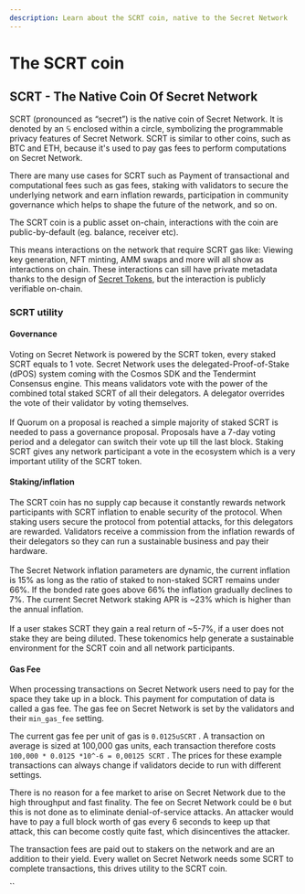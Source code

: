 ```yaml
---
description: Learn about the SCRT coin, native to the Secret Network
---
```


# The SCRT coin

## SCRT - The Native Coin Of Secret Network

SCRT (pronounced as “secret”) is the native coin of Secret Network. It is denoted by an 𝕊 enclosed within a circle, symbolizing the programmable privacy features of Secret Network. SCRT is similar to other coins, such as BTC and ETH, because it's used to pay gas fees to perform computations on Secret Network.&#x20;

There are many use cases for SCRT such as Payment of transactional and computational fees such as gas fees, staking with validators to secure the underlying network and earn inflation rewards, participation in community governance which helps to shape the future of the network, and so on.&#x20;

The SCRT coin is a public asset on-chain, interactions with the coin are public-by-default (eg. balance, receiver etc).&#x20;

This means interactions on the network that require SCRT gas like: Viewing key generation, NFT minting, AMM swaps and more will all show as interactions on chain. These interactions can sill have private metadata thanks to the design of [Secret Tokens](private-tokens.md), but the interaction is publicly verifiable on-chain.

### SCRT utility

#### Governance&#x20;

Voting on Secret Network is powered by the SCRT token, every staked SCRT equals to 1 vote. Secret Network uses the delegated-Proof-of-Stake (dPOS) system coming with the Cosmos SDK and the Tendermint Consensus engine. This means validators vote with the power of the combined total staked SCRT of all their delegators. A delegator overrides the vote of their validator by voting themselves.\
\
If Quorum on a proposal is reached a simple majority of staked SCRT is needed to pass a governance proposal. Proposals have a 7-day voting period and a delegator can switch their vote up till the last block. Staking SCRT gives any network participant a vote in the ecosystem which is a very important utility of the SCRT token.

#### Staking/inflation

The SCRT coin has no supply cap because it constantly rewards network participants with SCRT inflation to enable security of the protocol. When staking users secure the protocol from potential attacks, for this delegators are rewarded. Validators receive a commission from the inflation rewards of their delegators so they can run a sustainable business and pay their hardware.\
\
The Secret Network inflation parameters are dynamic, the current inflation is 15% as long as the ratio of staked to non-staked SCRT remains under 66%. If the bonded rate goes above 66% the inflation gradually declines to 7%. The current Secret Network staking APR is \~23% which is higher than the annual inflation.\
\
If a user stakes SCRT they gain a real return of \~5-7%, if a user does not stake they are being diluted. These tokenomics help generate a sustainable environment for the SCRT coin and all network participants.

#### Gas Fee

When processing transactions on Secret Network users need to pay for the space they take up in a block. This payment for computation of data is called a gas fee. The gas fee on Secret Network is set by the validators and their `min_gas_fee` setting.&#x20;

The current gas fee per unit of gas is `0.0125uSCRT` . A transaction on average is sized at 100,000 gas units, each transaction therefore costs `100,000 * 0.0125 *10^-6 = 0,00125 SCRT` . The prices for these example transactions can always change if validators decide to run with different settings.&#x20;

There is no reason for a fee market to arise on Secret Network due to the high throughput and fast finality. The fee on Secret Network could be `0` but this is not done as to eliminate denial-of-service attacks. An attacker would have to pay a full block worth of gas every 6 seconds to keep up that attack, this can become costly quite fast, which disincentives the attacker.

The transaction fees are paid out to stakers on the network and are an addition to their yield. Every wallet on Secret Network needs some SCRT to complete transactions, this drives utility to the SCRT coin.

``
